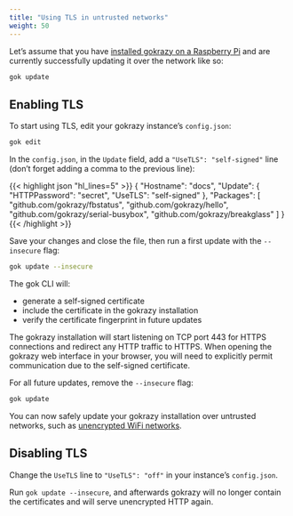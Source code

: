 ```yaml
---
title: "Using TLS in untrusted networks"
weight: 50
---
```


Let’s assume that you have [installed gokrazy on a Raspberry Pi](/quickstart/)
and are currently successfully updating it over the network like so:

```bash
gok update
```

## Enabling TLS

To start using TLS, edit your gokrazy instance’s `config.json`:

```bash
gok edit
```

In the `config.json`, in the `Update` field, add a `"UseTLS": "self-signed"`
line (don’t forget adding a comma to the previous line):

{{< highlight json "hl_lines=5" >}}
{
    "Hostname": "docs",
    "Update": {
        "HTTPPassword": "secret",
        "UseTLS": "self-signed"
    },
    "Packages": [
        "github.com/gokrazy/fbstatus",
        "github.com/gokrazy/hello",
        "github.com/gokrazy/serial-busybox",
        "github.com/gokrazy/breakglass"
    ]
}
{{< /highlight >}}

Save your changes and close the file, then run a first update with the
`--insecure` flag:

```bash
gok update --insecure
```

The gok CLI will:
* generate a self-signed certificate
* include the certificate in the gokrazy installation
* verify the certificate fingerprint in future updates

The gokrazy installation will start listening on TCP port 443 for HTTPS
connections and redirect any HTTP traffic to HTTPS. When opening the gokrazy web
interface in your browser, you will need to explicitly permit communication due
to the self-signed certificate.

For all future updates, remove the `--insecure` flag:

```bash
gok update
```

You can now safely update your gokrazy installation over untrusted networks,
such as [unencrypted WiFi networks](/userguide/unencrypted-wifi/).

## Disabling TLS

Change the `UseTLS` line to `"UseTLS": "off"` in your instance’s `config.json`.

Run `gok update --insecure`, and afterwards gokrazy will no longer contain the
certificates and will serve unencrypted HTTP again.
